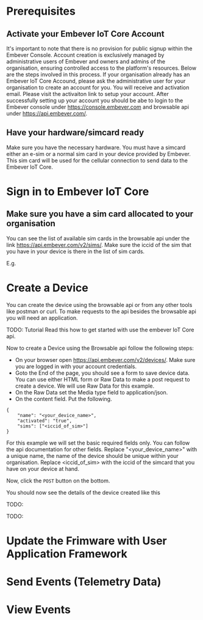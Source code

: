 # Prerequisites

## Activate your Embever IoT Core Account
It's important to note that there is no provision for public signup within the Embever Console. Account creation is exclusively managed by administrative users of Embever and owners and admins of the organisation, ensuring controlled access to the platform's resources. Below are the steps involved in this process.
If your organisation already has an Embever IoT Core Accound, please ask the administrative user for your organisation to create an account for you.
You will receive and activation email. Please visit the activaiton link to setup your account.
After successfully setting up your account you should be abe to login to the Embever console under https://console.embever.com and browsable api under https://api.embever.com/.

## Have your hardware/simcard ready
Make sure you have the necessary hardware. You must have a simcard either an e-sim or a normal sim card in your device provided by Embever. This sim card will be used for the cellular connection to send data to the Embever IoT Core.

# Sign in to Embever IoT Core
## Make sure you have a sim card allocated to your organisation
You can see the list of available sim cards in the browsable api under the link https://api.embever.com/v2/sims/.
Make sure the iccid of the sim that you have in your device is there in the list of sim cards.

E.g.


# Create a Device
You can create the device using the browsable api or from any other tools like postman or curl. To make requests to the api besides the browsable api you will need an application. 

TODO: Tutorial Read this how to get started with use the embever IoT Core api.

Now to create a Device using the Browsable api follow the following steps:

- On your browser open https://api.embever.com/v2/devices/. Make sure you are logged in with your account credentials.
- Goto the End of the page, you should see a form to save device data. You can use either HTML form or Raw Data to make a post request to create a device. We will use Raw Data for this example.
- On the Raw Data set the Media type field to application/json.
- On the content field. Put the  following.
```
{
    "name": "<your_device_name>",
    "activated": "true",
    "sims": ["<iccid_of_sim>"]
}
```
For this example we will set the basic required fields only. You can follow the api documentation for other fields.
Replace "\<your_device_name>" with a unique name, the name of the device should be unique within your organisation. Replace <iccid_of_sim> with the iccid of the simcard that you have on your device at hand.

Now, click the `POST` button on the bottom.

You should now see the details of the device created like this

TODO: <example>

TODO: <screenshots>





# Update the Frimware with User Application Framework

# Send Events (Telemetry Data)

# View Events